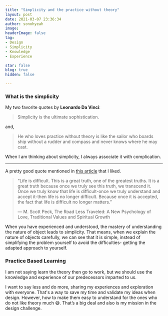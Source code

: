 ```yaml
---
title: "Simplicity and the practice without theory"
layout: post
date: 2021-03-07 23:36:34
author: sonohyeah
image: 
headerImage: false
tag:
- Design
- Simplicity
- Knowledge
- Experience

star: false
blog: true
hidden: false

---
```

### What is the simplicity

My two favorite quotes by **Leonardo Da Vinci**: 
> Simplicity is the ultimate sophistication.

and,

> He who loves practice without theory is like the sailor who boards ship without a rudder and compass and never knows where he may cast.

When I am thinking about simplicity, I always associate it with complication.

---
A pretty good quote mentioned in [this article](https://spiderum.com/bai-dang/Suy-nghi-don-gian-khong-giup-cuoc-song-cua-ban-don-gian-8w0) that I liked.

> “Life is difficult. This is a great truth, one of the greatest truths. It is a great truth because once we truly see this truth, we transcend it. Once we truly know that life is difficult-once we truly understand and accept it-then life is no longer difficult. Because once it is accepted, the fact that life is difficult no longer matters.”
> 
> ― M. Scott Peck, The Road Less Traveled: A New Psychology of Love, Traditional Values and Spiritual Growth

When you have experienced and understood, the mastery of understanding the nature of object leads to simplicity. That means, when we explain the nature of objects carefully, we can see that it is simple, instead of simplifying the problem yourself to avoid the difficulties- getting the adapted approach to yourself.

### Practice Based Learning

I am not saying learn the theory then go to work, but we should use the knowledge and experience of our predecessors imparted to us.

I want to say less and do more, sharing my experiences and exploration with everyone. That's a way to save my time and validate my ideas when design. However, how to make them easy to understand for the ones who do not like theory much 😅. That’s a big deal and also is my mission in the design challenge.
